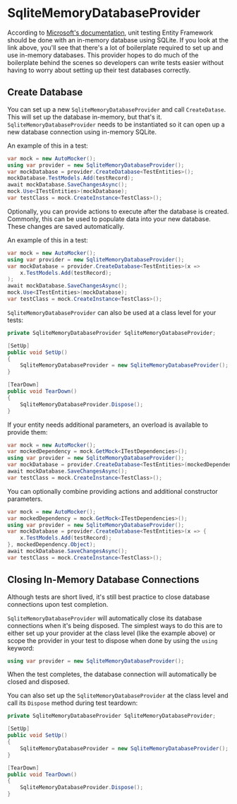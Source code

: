 # SqliteMemoryDatabaseProvider

According to [Microsoft's documentation](https://learn.microsoft.com/en-us/ef/core/testing/testing-without-the-database#sqlite-in-memory), unit testing Entity Framework should be done with an in-memory database using SQLite. If you look at the link above, you'll see that there's a lot of boilerplate required to set up and use in-memory databases. This provider hopes to do much of the boilerplate behind the scenes so developers can write tests easier without having to worry about setting up their test databases correctly.

## Create Database

You can set up a new `SqliteMemoryDatabaseProvider` and call `CreateDatase`. This will set up the database in-memory, but that's it. `SqliteMemoryDatabaseProvider` needs to be instantiated so it can open up a new database connection using in-memory SQLite.

An example of this in a test:

``` C#
var mock = new AutoMocker();
using var provider = new SqliteMemoryDatabaseProvider();
var mockDatabase = provider.CreateDatabase<TestEntities>();
mockDatabase.TestModels.Add(testRecord);
await mockDatabase.SaveChangesAsync();
mock.Use<ITestEntities>(mockDatabase);
var testClass = mock.CreateInstance<TestClass>();
```

Optionally, you can provide actions to execute after the database is created. Commonly, this can be used to populate data into your new database. These changes are saved automatically.

An example of this in a test:

``` C#
var mock = new AutoMocker();
using var provider = new SqliteMemoryDatabaseProvider();
var mockDatabase = provider.CreateDatabase<TestEntities>(x =>
    x.TestModels.Add(testRecord);
);
await mockDatabase.SaveChangesAsync();
mock.Use<ITestEntities>(mockDatabase);
var testClass = mock.CreateInstance<TestClass>();
```

`SqliteMemoryDatabaseProvider` can also be used at a class level for your tests:

``` C#
private SqliteMemoryDatabaseProvider SqliteMemoryDatabaseProvider;

[SetUp]
public void SetUp()
{
    SqliteMemoryDatabaseProvider = new SqliteMemoryDatabaseProvider();
}

[TearDown]
public void TearDown()
{
    SqliteMemoryDatabaseProvider.Dispose();
}
```

If your entity needs additional parameters, an overload is available to provide them:

``` C#
var mock = new AutoMocker();
var mockedDependency = mock.GetMock<ITestDependencies>();
using var provider = new SqliteMemoryDatabaseProvider();
var mockDatabase = provider.CreateDatabase<TestEntities>(mockedDependency.Object);
await mockDatabase.SaveChangesAsync();
var testClass = mock.CreateInstance<TestClass>();
```

You can optionally combine providing actions and additional constructor parameters.

``` C#
var mock = new AutoMocker();
var mockedDependency = mock.GetMock<ITestDependencies>();
using var provider = new SqliteMemoryDatabaseProvider();
var mockDatabase = provider.CreateDatabase<TestEntities>(x => {
    x.TestModels.Add(testRecord);
}, mockedDependency.Object);
await mockDatabase.SaveChangesAsync();
var testClass = mock.CreateInstance<TestClass>();
```

## Closing In-Memory Database Connections

Although tests are short lived, it's still best practice to close database connections upon test completion.

`SqliteMemoryDatabaseProvider` will automatically close its database connections when it's being disposed. The simplest ways to do this are to either set up your provider at the class level (like the example above) or scope the provider in your test to dispose when done by using the `using` keyword:

``` C#
using var provider = new SqliteMemoryDatabaseProvider();
```

When the test completes, the database connection will automatically be closed and disposed.

You can also set up the `SqliteMemoryDatabaseProvider` at the class level and call its `Dispose` method during test teardown:

``` C#
private SqliteMemoryDatabaseProvider SqliteMemoryDatabaseProvider;

[SetUp]
public void SetUp()
{
    SqliteMemoryDatabaseProvider = new SqliteMemoryDatabaseProvider();
}

[TearDown]
public void TearDown()
{
    SqliteMemoryDatabaseProvider.Dispose();
}
```